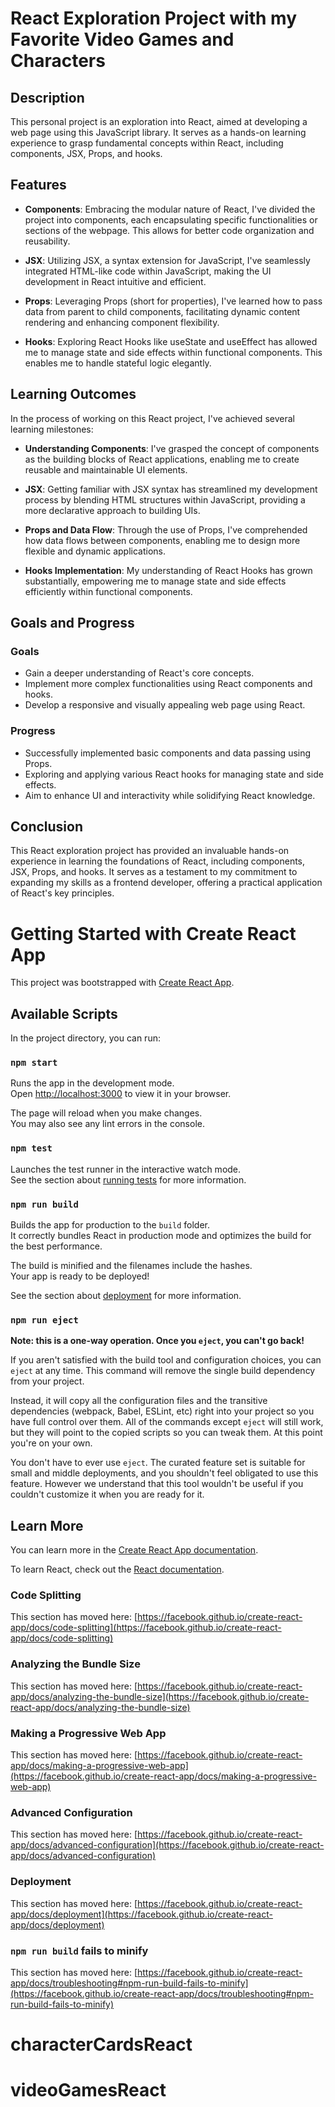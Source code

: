 # React Exploration Project with my Favorite Video Games and Characters

## Description

This personal project is an exploration into React, aimed at developing a web page using this JavaScript library. It serves as a hands-on learning experience to grasp fundamental concepts within React, including components, JSX, Props, and hooks.

## Features

- **Components**: Embracing the modular nature of React, I've divided the project into components, each encapsulating specific functionalities or sections of the webpage. This allows for better code organization and reusability.

- **JSX**: Utilizing JSX, a syntax extension for JavaScript, I've seamlessly integrated HTML-like code within JavaScript, making the UI development in React intuitive and efficient.

- **Props**: Leveraging Props (short for properties), I've learned how to pass data from parent to child components, facilitating dynamic content rendering and enhancing component flexibility.

- **Hooks**: Exploring React Hooks like useState and useEffect has allowed me to manage state and side effects within functional components. This enables me to handle stateful logic elegantly.

## Learning Outcomes

In the process of working on this React project, I've achieved several learning milestones:

- **Understanding Components**: I've grasped the concept of components as the building blocks of React applications, enabling me to create reusable and maintainable UI elements.

- **JSX**: Getting familiar with JSX syntax has streamlined my development process by blending HTML structures within JavaScript, providing a more declarative approach to building UIs.

- **Props and Data Flow**: Through the use of Props, I've comprehended how data flows between components, enabling me to design more flexible and dynamic applications.

- **Hooks Implementation**: My understanding of React Hooks has grown substantially, empowering me to manage state and side effects efficiently within functional components.

## Goals and Progress

### Goals

- Gain a deeper understanding of React's core concepts.
- Implement more complex functionalities using React components and hooks.
- Develop a responsive and visually appealing web page using React.

### Progress

- Successfully implemented basic components and data passing using Props.
- Exploring and applying various React hooks for managing state and side effects.
- Aim to enhance UI and interactivity while solidifying React knowledge.

## Conclusion

This React exploration project has provided an invaluable hands-on experience in learning the foundations of React, including components, JSX, Props, and hooks. It serves as a testament to my commitment to expanding my skills as a frontend developer, offering a practical application of React's key principles.

# Getting Started with Create React App

This project was bootstrapped with [Create React App](https://github.com/facebook/create-react-app).

## Available Scripts

In the project directory, you can run:

### `npm start`

Runs the app in the development mode.\
Open [http://localhost:3000](http://localhost:3000) to view it in your browser.

The page will reload when you make changes.\
You may also see any lint errors in the console.

### `npm test`

Launches the test runner in the interactive watch mode.\
See the section about [running tests](https://facebook.github.io/create-react-app/docs/running-tests) for more information.

### `npm run build`

Builds the app for production to the `build` folder.\
It correctly bundles React in production mode and optimizes the build for the best performance.

The build is minified and the filenames include the hashes.\
Your app is ready to be deployed!

See the section about [deployment](https://facebook.github.io/create-react-app/docs/deployment) for more information.

### `npm run eject`

**Note: this is a one-way operation. Once you `eject`, you can't go back!**

If you aren't satisfied with the build tool and configuration choices, you can `eject` at any time. This command will remove the single build dependency from your project.

Instead, it will copy all the configuration files and the transitive dependencies (webpack, Babel, ESLint, etc) right into your project so you have full control over them. All of the commands except `eject` will still work, but they will point to the copied scripts so you can tweak them. At this point you're on your own.

You don't have to ever use `eject`. The curated feature set is suitable for small and middle deployments, and you shouldn't feel obligated to use this feature. However we understand that this tool wouldn't be useful if you couldn't customize it when you are ready for it.

## Learn More

You can learn more in the [Create React App documentation](https://facebook.github.io/create-react-app/docs/getting-started).

To learn React, check out the [React documentation](https://reactjs.org/).

### Code Splitting

This section has moved here: [https://facebook.github.io/create-react-app/docs/code-splitting](https://facebook.github.io/create-react-app/docs/code-splitting)

### Analyzing the Bundle Size

This section has moved here: [https://facebook.github.io/create-react-app/docs/analyzing-the-bundle-size](https://facebook.github.io/create-react-app/docs/analyzing-the-bundle-size)

### Making a Progressive Web App

This section has moved here: [https://facebook.github.io/create-react-app/docs/making-a-progressive-web-app](https://facebook.github.io/create-react-app/docs/making-a-progressive-web-app)

### Advanced Configuration

This section has moved here: [https://facebook.github.io/create-react-app/docs/advanced-configuration](https://facebook.github.io/create-react-app/docs/advanced-configuration)

### Deployment

This section has moved here: [https://facebook.github.io/create-react-app/docs/deployment](https://facebook.github.io/create-react-app/docs/deployment)

### `npm run build` fails to minify

This section has moved here: [https://facebook.github.io/create-react-app/docs/troubleshooting#npm-run-build-fails-to-minify](https://facebook.github.io/create-react-app/docs/troubleshooting#npm-run-build-fails-to-minify)

# characterCardsReact
# videoGamesReact
